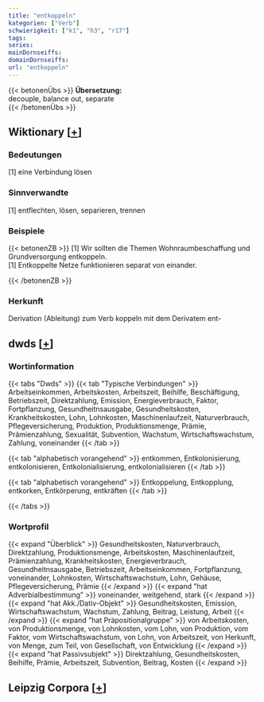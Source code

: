 ```yaml
---
title: "entkoppeln"
kategorien: ["Verb"]
schwierigkeit: ["k1", "h3", "r17"]
tags:
series:
mainDornseiffs:
domainDornseiffs:
url: "entkoppeln"
---
```


{{< betonenÜbs >}}
**Übersetzung:**  
decouple, balance out, separate  
{{< /betonenÜbs >}}

## Wiktionary [[+](https://de.wiktionary.org/wiki/entkoppeln)]

### Bedeutungen
[1] eine Verbindung lösen  

### Sinnverwandte
[1] entflechten, lösen, separieren, trennen  

### Beispiele
{{< betonenZB >}}
[1] Wir sollten die Themen Wohnraumbeschaffung und Grundversorgung entkoppeln.  
[1] Entkoppelte Netze funktionieren separat von einander.  

{{< /betonenZB >}}
### Herkunft
Derivation (Ableitung) zum Verb koppeln mit dem Derivatem ent-  



## dwds [[+](https://www.dwds.de/wb/entkoppeln)]

### Wortinformation
{{< tabs "Dwds" >}}
{{< tab "Typische Verbindungen" >}}
Arbeitseinkommen, Arbeitskosten, Arbeitszeit, Beihilfe, Beschäftigung, Betriebszeit, Direktzahlung, Emission, Energieverbrauch, Faktor, Fortpflanzung, Gesundheitnsausgabe, Gesundheitskosten, Krankheitskosten, Lohn, Lohnkosten, Maschinenlaufzeit, Naturverbrauch, Pflegeversicherung, Produktion, Produktionsmenge, Prämie, Prämienzahlung, Sexualität, Subvention, Wachstum, Wirtschaftswachstum, Zahlung, voneinander
{{< /tab >}}

{{< tab "alphabetisch vorangehend" >}}
entkommen, Entkolonisierung, entkolonisieren, Entkolonialisierung, entkolonialisieren
{{< /tab >}}

{{< tab "alphabetisch vorangehend" >}}
Entkoppelung, Entkopplung, entkorken, Entkörperung, entkräften
{{< /tab >}}

{{< /tabs >}}

### Wortprofil
{{< expand "Überblick" >}} Gesundheitskosten, Naturverbrauch, Direktzahlung, Produktionsmenge, Arbeitskosten, Maschinenlaufzeit, Prämienzahlung, Krankheitskosten, Energieverbrauch, Gesundheitnsausgabe, Betriebszeit, Arbeitseinkommen, Fortpflanzung, voneinander, Lohnkosten, Wirtschaftswachstum, Lohn, Gehäuse, Pflegeversicherung, Prämie {{< /expand >}}
{{< expand "hat Adverbialbestimmung" >}} voneinander, weitgehend, stark {{< /expand >}}
{{< expand "hat Akk./Dativ-Objekt" >}} Gesundheitskosten, Emission, Wirtschaftswachstum, Wachstum, Zahlung, Beitrag, Leistung, Arbeit {{< /expand >}}
{{< expand "hat Präpositionalgruppe" >}} von Arbeitskosten, von Produktionsmenge, von Lohnkosten, vom Lohn, von Produktion, vom Faktor, vom Wirtschaftswachstum, von Lohn, von Arbeitszeit, von Herkunft, von Menge, zum Teil, von Gesellschaft, von Entwicklung {{< /expand >}}
{{< expand "hat Passivsubjekt" >}} Direktzahlung, Gesundheitskosten, Beihilfe, Prämie, Arbeitszeit, Subvention, Beitrag, Kosten {{< /expand >}}

## Leipzig Corpora [[+](https://corpora.uni-leipzig.de/en/res?word=entkoppeln&corpusId=deu_newscrawl-public_2018)]

